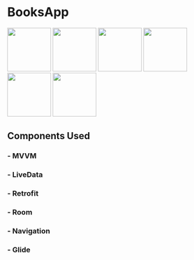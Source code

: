 # BooksApp

<p float="left">
  <img src="https://user-images.githubusercontent.com/99584511/177010285-3add00b7-e202-42e8-969e-de9dcb2fd37f.jpg" width="100" />
   <img src="https://user-images.githubusercontent.com/99584511/177010649-e1acf11a-7352-4dda-9707-70c5e2374bc0.jpg" width="100" />
      <img src="https://user-images.githubusercontent.com/99584511/177010663-e8c45c5f-722a-4c56-b814-e29db289a2fa.jpg" width="100" />
       <img src="https://user-images.githubusercontent.com/99584511/177010782-dd362a9a-b132-4463-bc07-30c9f5e8d98d.jpg" width="100" />
         <img src="https://user-images.githubusercontent.com/99584511/177010806-c62c0f27-9eb7-460c-bb81-1134628d5002.jpg" width="100" />
           <img src="https://user-images.githubusercontent.com/99584511/177010815-5a9eec29-4fab-46ae-85d4-a00b58ad079a.jpg" width="100" />
</p>

## Components Used
### - MVVM
### - LiveData
### - Retrofit
### - Room
### - Navigation
### - Glide
